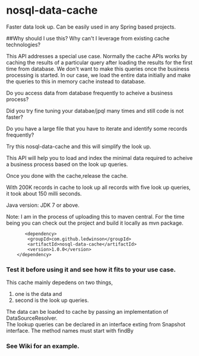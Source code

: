 # nosql-data-cache
Faster data look up. Can be easily used in any Spring based projects.

##Why should I use this? Why can't I leverage from existing cache technologies?
  
  This API addresses a special use case. Normally the cache APIs works by caching the results of a particular query after loading the results for the first time from database. We don't want to make this queries once the business processing is started. In our case, we load the entire data initially and make the queries to this in memory cache instead to database. 

Do you access data from  database frequently to acheive a business process?

Did you try fine tuning your databae/jpql many times and still code is not faster?

Do you have a large file that you have to iterate and identify some records frequently?

Try this nosql-data-cache and this will simplify the look up.

This API will help you to load and index the minimal data required to acheive a business process based on the look up queries.  

Once you done with the cache,release the cache. 

With 200K records in cache to look up all records with five look up queries, it took about 150 milli seconds.

Java version: JDK 7 or above. 

Note: I am in the process of uploading this to maven central. For the time being you can check out the project and build it locally as mvn package.

           <dependency>
			<groupId>com.github.ledwinson</groupId>
			<artifactId>nosql-data-cache</artifactId>
			<version>1.0.0</version>
		</dependency>

### Test it before using it and see how it fits to your use case.
  This cache mainly depedens on two things, 
  1) one is the data and 
  2) second is the look up queries.   
  
  The data can be loaded to cache by passing an implementation of DataSourceResolver<T>.  
  The lookup queries can be declared in an interface exting from Snapshot interface. The method names must start with findBy

### See Wiki for an example.
